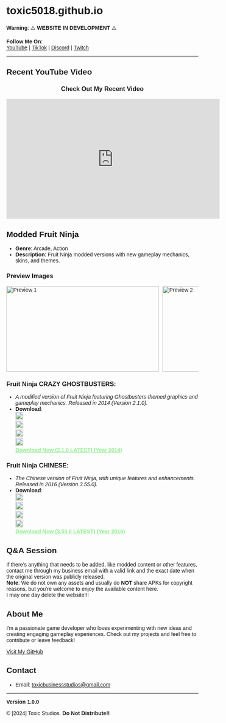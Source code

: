 # toxic5018.github.io

**Warning**: ⚠️ **WEBSITE IN DEVELOPMENT** ⚠️

**Follow Me On**:  
[YouTube](https://www.youtube.com/playlist?list=PLd5gJYrm0hoCmzNHopuUjmZktYtvLd4qy) | [TikTok](https://www.tiktok.com/@toxic5018yt) | [Discord](https://discord.gg/5PQ68Sgqav) | [Twitch](https://www.twitch.tv/toxic5018)

---

## Recent YouTube Video
<div style="text-align: center;">
  <h3>Check Out My Recent Video</h3>
  <iframe width="560" height="315" src="https://www.youtube.com/embed?listType=playlist&list=PLd5gJYrm0hoCmzNHopuUjmZktYtvLd4qy&autoplay=1" frameborder="0" allow="accelerometer; autoplay; encrypted-media; gyroscope; picture-in-picture" allowfullscreen></iframe>
</div>

## Modded Fruit Ninja
- **Genre**: Arcade, Action  
- **Description**: Fruit Ninja modded versions with new gameplay mechanics, skins, and themes.

### Preview Images
<div style="display: flex; overflow-x: scroll;">
  <img src="https://play-lh.googleusercontent.com/V9WnBLaWFXUSTVXvAYsXTsZWTEFPgiGE82dpuFKXpXePXxddHo2NHNlaeL4DN0Jdyq8=w526-h296-rw" alt="Preview 1" width="400" height="225" style="margin-right: 10px;"/>
  <img src="https://play-lh.googleusercontent.com/s_tPMlpmk_9vzX3523Lk4ttR_IeQGqxOrkKVqLJtexX6EKTlWt1YLW8i18DHormKmg=w526-h296-rw" alt="Preview 2" width="400" height="225" style="margin-right: 10px;"/>
  <img src="https://play-lh.googleusercontent.com/dc31RwBORfwWBbMTgQinBROdMcsGUGPqRxlJI1RF1irAjR2x45TqQtJdqFqbDVX7rR8=w526-h296-rw" alt="Preview 3" width="400" height="225" style="margin-right: 10px;"/>
  <img src="https://play-lh.googleusercontent.com/R5kUH26mDQWD3Tj3UorhtibsDq7Qipa6LVqUsGb58pqCL_FnXxWF9yyfxFQ0fxpb5G9q=w526-h296-rw" alt="Preview 4" width="400" height="225" style="margin-right: 10px;"/>
</div>

### Fruit Ninja CRAZY GHOSTBUSTERS:
- *A modified version of Fruit Ninja featuring Ghostbusters-themed graphics and gameplay mechanics. Released in 2014 (Version 2.1.0).*  
- **Download**:  
  <img src="https://f4.bcbits.com/img/a0356558918_65" alt="FN Ghostbusters Icon" width="20" height="20"/>  
  <img src="https://cdn-icons-png.flaticon.com/512/9704/9704665.png" alt="APK Icon" width="20" height="20"/>  
  <img src="https://www.svgrepo.com/show/255837/zip.svg" alt="ZIP Icon" width="20" height="20"/>  
  <img src="https://cdn-icons-png.flaticon.com/512/8263/8263246.png" alt="OBB Icon" width="20" height="20"/>  
  <a href="https://www.mediafire.com/file/p281pfhcgdipw8n/Fruit_Ninja_Ghostbusters_Mod_By_Superstrongtaner_%2528Revised%2529.zip/file" target="_blank" style="font-family: Arial, sans-serif; font-weight: bold; color: lightgreen;">Download Now (2.1.0 LATEST) (Year 2014)</a>

### Fruit Ninja CHINESE:
- *The Chinese version of Fruit Ninja, with unique features and enhancements. Released in 2016 (Version 3.55.0).*  
- **Download**:  
  <img src="https://encrypted-tbn0.gstatic.com/images?q=tbn:ANd9GcSCZo4oOwnyhDDrrVgqF_HU1fKtr47mr-YSYQ&s" alt="FN Chinese Icon" width="20" height="20"/>  
  <img src="https://cdn-icons-png.flaticon.com/512/9704/9704665.png" alt="APK Icon" width="20" height="20"/>  
  <img src="https://www.svgrepo.com/show/255837/zip.svg" alt="ZIP Icon" width="20" height="20"/>  
  <img src="https://cdn-icons-png.flaticon.com/512/8263/8263246.png" alt="OBB Icon" width="20" height="20"/>  
  <a href="https://www.mediafire.com/file/gqi330uzno5ka0d/Fruit_Ninja_Chinese_%2528Revised%2529.apk/file" target="_blank" style="font-family: Arial, sans-serif; font-weight: bold; color: lightgreen;">Download Now (3.55.0 LATEST) (Year 2016)</a>

## Q&A Session
If there’s anything that needs to be added, like modded content or other features, contact me through my business email with a valid link and the exact date when the original version was publicly released.  
**Note**: We do not own any assets and usually do **NOT** share APKs for copyright reasons, but you’re welcome to enjoy the available content here.  
I may one day delete the website!!!

## About Me
I'm a passionate game developer who loves experimenting with new ideas and creating engaging gameplay experiences. Check out my projects and feel free to contribute or leave feedback!

[Visit My GitHub](https://github.com/toxic5018)

## Contact
- Email: toxicbusinessstudios@gmail.com

---

**Version 1.0.0**

© [2024] Toxic Studios. **Do Not Distribute!!**

<!-- AdSense Script -->
<script async src="https://pagead2.googlesyndication.com/pagead/js/adsbygoogle.js?client=ca-pub-2851265996786440"
     crossorigin="anonymous"></script>

<!-- Theme Script: Detect System Theme (Dark/Light Mode) -->
<script>
  const prefersDarkScheme = window.matchMedia("(prefers-color-scheme: dark)");
  const body = document.body;

  // Function to update the background based on the system theme
  function updateTheme() {
    if (prefersDarkScheme.matches) {
      body.style.backgroundColor = "#121212"; // Dark background
      body.style.color = "#fff"; // Light text color
    } else {
      body.style.backgroundColor = "#ffffff"; // Light background
      body.style.color = "#000"; // Dark text color
    }
  }

  // Apply the theme on page load
  updateTheme();

  // Listen for changes in system theme preference
  prefersDarkScheme.addEventListener("change", updateTheme);
</script>

<!-- Font Link for 'Sen' -->
<link href="https://fonts.googleapis.com/css2?family=Sen:wght@400;600&display=swap" rel="stylesheet">

<!-- CSS Style for Sen Font -->
<style>
  body {
    font-family: 'Sen', sans-serif;
  }

  /* Apply Arial font to download links */
  a {
    font-family: Arial, sans-serif;
  }
</style>
